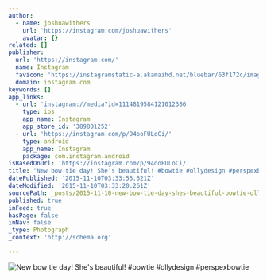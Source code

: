 ```yaml
---
author:
  - name: joshuawithers
    url: 'https://instagram.com/joshuawithers'
    avatar: {}
related: []
publisher:
  url: 'https://instagram.com/'
  name: Instagram
  favicon: 'https://instagramstatic-a.akamaihd.net/bluebar/63f172c/images/ico/favicon.ico'
  domain: instagram.com
keywords: []
app_links:
  - url: 'instagram://media?id=1114819584121012386'
    type: ios
    app_name: Instagram
    app_store_id: '389801252'
  - url: 'https://instagram.com/p/94ooFULoCi/'
    type: android
    app_name: Instagram
    package: com.instagram.android
isBasedOnUrl: 'https://instagram.com/p/94ooFULoCi/'
title: "New bow tie day! She's beautiful! #bowtie #ollydesign #perspexbowtie"
datePublished: '2015-11-10T03:33:55.621Z'
dateModified: '2015-11-10T03:33:20.261Z'
sourcePath: _posts/2015-11-10-new-bow-tie-day-shes-beautiful-bowtie-ollydesign-persp.md
published: true
inFeed: true
hasPage: false
inNav: false
_type: Photograph
_context: 'http://schema.org'

---
```

![New bow tie day&excl; She's beautiful&excl; &num;bowtie &num;ollydesign &num;perspexbowtie](https://scontent.cdninstagram.com/hphotos-xft1/t51.2885-15/e15/11849094_1031926456829430_797053447_n.jpg)